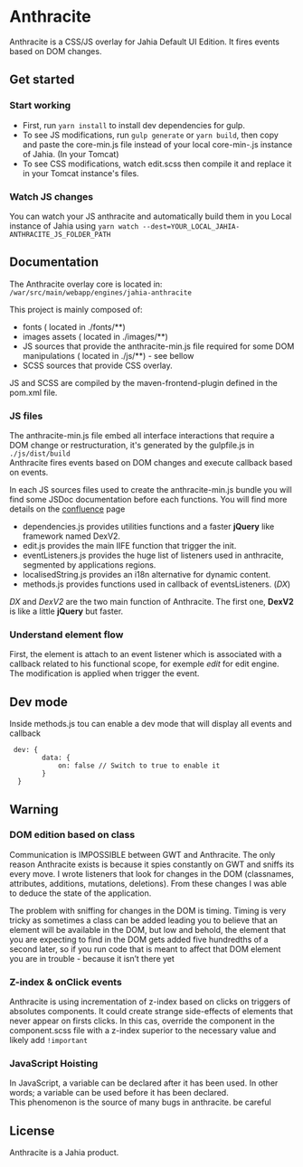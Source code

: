 # Anthracite
Anthracite is a CSS/JS overlay for Jahia Default UI Edition. It fires events based on DOM changes.    


## Get started
### Start working
- First, run `yarn install` to install dev dependencies for gulp.
- To see JS modifications, run `gulp generate` or `yarn build`, then copy and paste the core-min.js file instead of your local core-min-.js instance of Jahia. (In your Tomcat) 
- To see CSS modifications, watch edit.scss then compile it and replace it in your Tomcat instance's files.

### Watch JS changes
You can watch your JS anthracite and automatically build them in you Local instance of Jahia using `yarn watch --dest=YOUR_LOCAL_JAHIA-ANTHRACITE_JS_FOLDER_PATH`


## Documentation
The Anthracite overlay core is located in: `/war/src/main/webapp/engines/jahia-anthracite`

This project is mainly composed of: 
 - fonts ( located in ./fonts/**)
 - images assets ( located in ./images/**)
 - JS sources that provide the anthracite-min.js file required for some DOM manipulations ( located in ./js/**) - see bellow
 - SCSS sources that provide CSS overlay.
 
JS and SCSS are compiled by the maven-frontend-plugin defined in the pom.xml file.

### JS files
The anthracite-min.js file embed all interface interactions that require a DOM change or restructuration, it's generated by the gulpfile.js in `./js/dist/build`     
Anthracite fires events based on DOM changes and execute callback based on events.    

In each JS sources files used to create the anthracite-min.js bundle you will find some JSDoc documentation before each functions. You will find more details on the [confluence](https://confluence.jahia.com/display/PR/Edit.js+documentation) page     

 - dependencies.js provides utilities functions and a faster **jQuery** like framework named DexV2. 
 - edit.js provides the main IIFE function that trigger the init.
 - eventListeners.js provides the huge list of listeners used in anthracite, segmented by applications regions.
 - localisedString.js provides an i18n alternative for dynamic content.
 - methods.js provides functions used in callback of eventsListeners. (*DX*)

*DX* and *DexV2* are the two main function of Anthracite. The first one, **DexV2** is like a little **jQuery** but faster. 

### Understand element flow  
First, the element is attach to an event listener which is associated with a callback related to his functional scope, for exemple *edit* for edit engine. The modification is applied when trigger the event. 


## Dev mode
Inside methods.js tou can enable a dev mode that will display all events and callback
```
 dev: {
        data: {
            on: false // Switch to true to enable it
        }
  }
```


## Warning    
### DOM edition based on class    
Communication is IMPOSSIBLE between GWT and Anthracite. The only reason Anthracite exists is because it spies constantly on GWT and sniffs its every move. I wrote listeners that look for changes in the DOM (classnames, attributes, additions, mutations, deletions). From these changes I was able to deduce the state of the application.    

The problem with sniffing for changes in the DOM is timing. Timing is very tricky as sometimes a class can be added leading you to believe that an element will be available in the DOM, but low and behold, the element that you are expecting to find in the DOM gets added five hundredths of a second later, so if you run code that is meant to affect that DOM element you are in trouble - because it isn’t there yet    

### Z-index & onClick events
Anthracite is using incrementation of z-index based on clicks on triggers of absolutes components. It could create strange side-effects of elements that never appear on firsts clicks. In this cas, override the component in the component.scss file with a z-index superior to the necessary value and likely add `!important`    

### JavaScript Hoisting    
In JavaScript, a variable can be declared after it has been used. In other words; a variable can be used before it has been declared.    
This phenomenon is the source of many bugs in anthracite. be careful


## License
Anthracite is a Jahia product.

